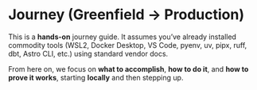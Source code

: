 # Journey (Greenfield → Production)

This is a **hands-on** journey guide. It assumes you’ve already installed commodity tools (WSL2, Docker Desktop, VS Code, pyenv, uv, pipx, ruff, dbt, Astro CLI, etc.) using standard vendor docs.

From here on, we focus on **what to accomplish**, **how to do it**, and **how to prove it works**, starting **locally** and then stepping up.
